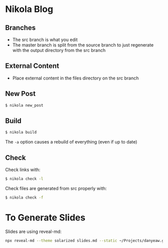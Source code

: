 # Nikola Blog

## Branches

- The src branch is what you edit
- The master branch is split from the source branch to just
regenerate with the output directory from the src branch

## External Content

- Place external content in the files directory on the src branch

## New Post
```bash
$ nikola new_post
```

## Build
```bash
$ nikola build
```
The `-a` option causes a rebuild of everything (even if up to date)

## Check

Check links with:
```bash
$ nikola check -l
```

Check files are generated from src properly with:
```bash
$ nikola check -f
```

# To Generate Slides

Slides are using reveal-md:

```bash
npx reveal-md --theme solarized slides.md --static ~/Projects/danyeaw.github.io/output/slides/presentation-name/
```

